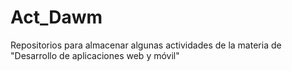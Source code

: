 # Act_Dawm
Repositorios para almacenar algunas actividades de la materia de "Desarrollo de aplicaciones web y móvil"
